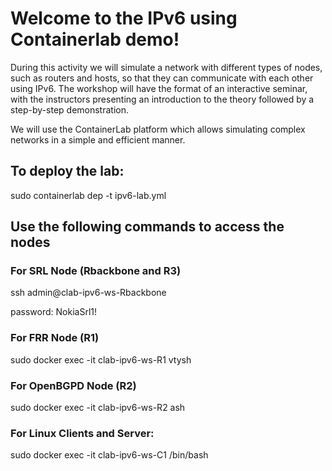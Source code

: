 # Welcome to the IPv6 using Containerlab demo!

During this activity we will simulate a network with different types of nodes, such as routers and hosts, so that they can communicate with each other using IPv6. The workshop will have the format of an interactive seminar, with the instructors presenting an introduction to the theory followed by a step-by-step demonstration.

We will use the ContainerLab platform which allows simulating complex networks in a simple and efficient manner.

## To deploy the lab:

sudo containerlab dep -t ipv6-lab.yml

## Use the following commands to access the nodes

### For SRL Node (Rbackbone and R3)

ssh admin@clab-ipv6-ws-Rbackbone

password: NokiaSrl1!

### For FRR Node (R1)

sudo docker exec -it clab-ipv6-ws-R1 vtysh

### For OpenBGPD Node (R2)

sudo docker exec -it clab-ipv6-ws-R2 ash

### For Linux Clients and Server:

sudo docker exec -it clab-ipv6-ws-C1 /bin/bash